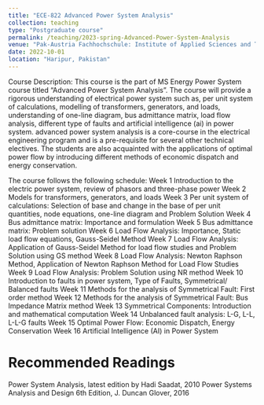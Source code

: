 ```yaml
---
title: "ECE-822 Advanced Power System Analysis"
collection: teaching
type: "Postgraduate course"
permalink: /teaching/2023-spring-Advanced-Power-System-Analysis
venue: "Pak-Austria Fachhochschule: Institute of Applied Sciences and Technology, Sino-Pak Center for Artificial Intelligence"
date: 2022-10-01
location: "Haripur, Pakistan"
---
```


Course Description:
This course is the part of MS Energy Power System course titled “Advanced Power System Analysis”. The course will provide a rigorous understanding of electrical power system such as, per unit system of calculations, modelling of transformers, generators, and loads, understanding of one-line diagram, bus admittance matrix, load flow analysis, different type of faults and artificial intelligence (ai) in power system. advanced power system analysis is a core-course in the electrical engineering program and is a pre-requisite for several other technical electives. The students are also acquainted with the applications of optimal power flow by introducing different methods of economic dispatch and energy conservation. 

The course follows the following schedule:
Week 1	Introduction to the electric power system, review of phasors and three-phase power
Week 2	Models for transformers, generators, and loads
Week 3	Per unit system of calculations: Selection of base and change in the base of per unit quantities, node equations, one-line diagram and Problem Solution
Week 4	Bus admittance matrix: Importance and formulation
Week 5	Bus admittance matrix: Problem solution
Week 6	Load Flow Analysis: Importance, Static load flow equations, Gauss-Seidel Method
Week 7	Load Flow Analysis: Application of Gauss-Seidel Method for load flow studies and Problem Solution using GS method
Week 8	Load Flow Analysis: Newton Raphson Method, Application of Newton Raphson Method for Load Flow Studies
Week 9	Load Flow Analysis: Problem Solution using NR method
Week 10	Introduction to faults in power system, Type of Faults, Symmetrical/ Balanced faults
Week 11	Methods for the analysis of Symmetrical Fault: First order method
Week 12	Methods for the analysis of Symmetrical Fault: Bus Impedance Matrix method
Week 13	Symmetrical Components: Introduction and mathematical computation
Week 14	Unbalanced fault analysis: L-G, L-L, L-L-G faults
Week 15	Optimal Power Flow: Economic Dispatch, Energy Conservation
Week 16	Artificial Intelligence (AI) in Power System


Recommended Readings
======

Power System Analysis, latest edition by Hadi Saadat, 2010
Power Systems Analysis and Design 6th Edition, J. Duncan Glover, 2016 

